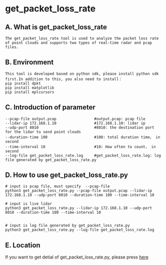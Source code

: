 # get_packet_loss_rate
## A. What is get_packet_loss_rate
```shell
The get_packet_loss_rate tool is used to analyze the packet loss rate of point clouds and supports two types of real-time radar and pcap files.
```

## B. Environment
```shell
This tool is developed based on python sdk, please install python sdk first.In addition to this, you also need to install：
pip install dpkt
pip install matplotlib
pip install mplcursors
```

## C. Introduction of parameter
```shell
--pcap-file output.pcap                 #output.pcap: pcap file
--lidar-ip 172.168.1.10                 #172.168.1.10: lidar ip
--udp-port 8010                         #8010: the destination port for the lidar to send point clouds
--duration-time 100                     #100: total duration time， in second
--time-interval 10                      #10: How often to count， in second
--log-file get_packet_loss_rate.log     #get_packet_loss_rate.log: log file generated by get_packet_loss_rate.py
```

## D. How to use get_packet_loss_rate.py
```shell
# input is pcap file, must specify  --pcap-file
python3 get_packet_loss_rate.py --pcap-file output.pcap --lidar-ip 172.168.1.10 --udp-port 8010 --duration-time 100 --time-interval 10

# input is live lidar
python3 get_packet_loss_rate.py --lidar-ip 172.168.1.10 --udp-port 8010 --duration-time 100 --time-interval 10


# input is log file generated by get_packet_loss_rate.py
python3 get_packet_loss_rate.py --log-file get_packet_loss_rate.log
```

## E. Location
If you want to get detial of get_packet_loss_rate.py, please press [here](../apps/tools/get_packet_rate/get_packet_loss_rate.py)
